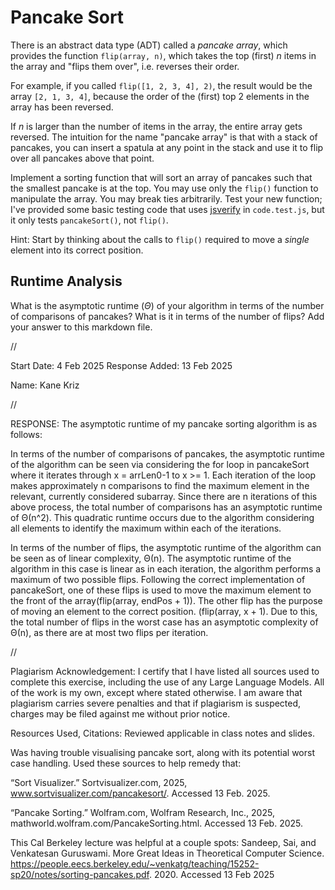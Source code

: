 # Pancake Sort

There is an abstract data type (ADT) called a *pancake array*, which provides
the function `flip(array, n)`, which takes the top (first) $n$ items in the
array and "flips them over", i.e. reverses their order.

For example, if you called `flip([1, 2, 3, 4], 2)`, the result would
be the array  `[2, 1, 3, 4]`, because the order of the (first) top 2
elements in the array has been reversed.

If $n$ is larger than the number of items in the array, the entire array gets
reversed. The intuition for the name "pancake array" is that with a stack of
pancakes, you can insert a spatula at any point in the stack and use it to flip
over all pancakes above that point.

Implement a sorting function that will sort an array of pancakes such that the
smallest pancake is at the top. You may use only the `flip()` function to
manipulate the array. You may break ties arbitrarily. Test your new function;
I've provided some basic testing code that uses
[jsverify](https://jsverify.github.io/) in `code.test.js`, but it only tests
`pancakeSort()`, not `flip()`.

Hint: Start by thinking about the calls to `flip()` required to move a *single*
element into its correct position.

## Runtime Analysis

What is the asymptotic runtime ($\Theta$) of your algorithm in terms of the
number of comparisons of pancakes? What is it in terms of the number of flips?
Add your answer to this markdown file.

//

Start Date: 4 Feb 2025
Response Added: 13 Feb 2025

Name: Kane Kriz

//

RESPONSE:
The asymptotic runtime of my pancake sorting algorithm is as follows:

In terms of the number of comparisons of pancakes, the asymptotic runtime of the algorithm can be seen via considering the for loop in pancakeSort where it iterates through x = arrLen0-1 to x >= 1. 
Each iteration of the loop makes approximately n comparisons to find the maximum element in the relevant, currently considered subarray.
Since there are n iterations of this above process, the total number of comparisons has an asymptotic runtime of Θ(n^2).
This quadratic runtime occurs due to the algorithm considering all elements to identify the maximum within each of the iterations.

In terms of the number of flips, the asymptotic runtime of the algorithm can be seen as of linear complexity, Θ(n).
The asymptotic runtime of the algorithm in this case is linear as in each iteration, the algorithm performs a maximum of two possible flips.
Following the correct implementation of pancakeSort, one of these flips is used to move the maximum element to the front of the array(flip(array, endPos + 1)).
The other flip has the purpose of moving an element to the correct position. (flip(array, x + 1). 
Due to this, the total number of flips in the worst case has an asymptotic complexity of Θ(n), as there are at most two flips per iteration.

//

Plagiarism Acknowledgement: I certify that I have listed all sources used to complete this exercise, including the use of any Large Language Models. All of the work is my own, except where stated otherwise. I am aware that plagiarism carries severe penalties and that if plagiarism is suspected, charges may be filed against me without prior notice.

Resources Used, Citations:
Reviewed applicable in class notes and slides.

Was having trouble visualising pancake sort, along with its potential worst case handling. Used these sources to help remedy that:

“Sort Visualizer.” Sortvisualizer.com, 2025, www.sortvisualizer.com/pancakesort/. Accessed 13 Feb. 2025.

“Pancake Sorting.” Wolfram.com, Wolfram Research, Inc., 2025, mathworld.wolfram.com/PancakeSorting.html. Accessed 13 Feb. 2025.

This Cal Berkeley lecture was helpful at a couple spots:
Sandeep, Sai, and Venkatesan Guruswami. More Great Ideas in Theoretical Computer Science. https://people.eecs.berkeley.edu/~venkatg/teaching/15252-sp20/notes/sorting-pancakes.pdf. 2020. Accessed 13 Feb 2025


